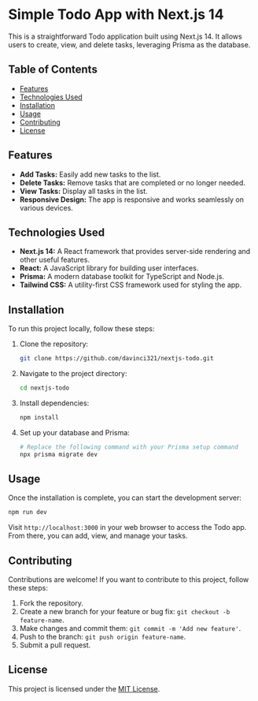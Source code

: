 
# Simple Todo App with Next.js 14

This is a straightforward Todo application built using Next.js 14. It allows users to create, view, and delete tasks, leveraging Prisma as the database.

## Table of Contents

- [Features](#features)
- [Technologies Used](#technologies-used)
- [Installation](#installation)
- [Usage](#usage)
- [Contributing](#contributing)
- [License](#license)

## Features

- **Add Tasks:** Easily add new tasks to the list.
- **Delete Tasks:** Remove tasks that are completed or no longer needed.
- **View Tasks:** Display all tasks in the list.
- **Responsive Design:** The app is responsive and works seamlessly on various devices.

## Technologies Used

- **Next.js 14:** A React framework that provides server-side rendering and other useful features.
- **React:** A JavaScript library for building user interfaces.
- **Prisma:** A modern database toolkit for TypeScript and Node.js.
- **Tailwind CSS:** A utility-first CSS framework used for styling the app.

## Installation

To run this project locally, follow these steps:

1. Clone the repository:

   ```bash
   git clone https://github.com/davinci321/nextjs-todo.git
   ```

2. Navigate to the project directory:

   ```bash
   cd nextjs-todo
   ```

3. Install dependencies:

   ```bash
   npm install
   ```

4. Set up your database and Prisma:

   ```bash
   # Replace the following command with your Prisma setup command
   npx prisma migrate dev
   ```

## Usage

Once the installation is complete, you can start the development server:

```bash
npm run dev
```

Visit `http://localhost:3000` in your web browser to access the Todo app. From there, you can add, view, and manage your tasks.

## Contributing

Contributions are welcome! If you want to contribute to this project, follow these steps:

1. Fork the repository.
2. Create a new branch for your feature or bug fix: `git checkout -b feature-name`.
3. Make changes and commit them: `git commit -m 'Add new feature'`.
4. Push to the branch: `git push origin feature-name`.
5. Submit a pull request.

## License

This project is licensed under the [MIT License](LICENSE).














